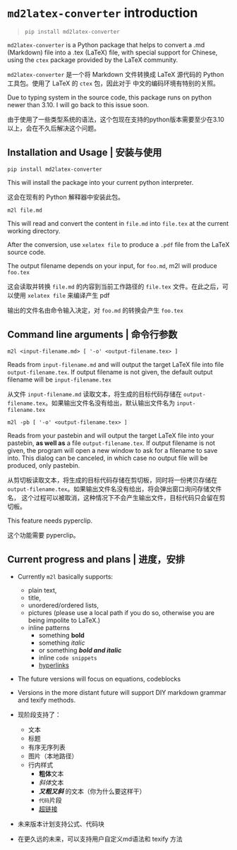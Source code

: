 # `md2latex-converter` introduction 

> `pip install md2latex-converter`

`md2latex-converter` is a Python package that helps
to convert a .md (Markdown) file into a .tex (LaTeX)
file, with special support for Chinese, using the `ctex`
package provided by the LaTeX community.

`md2latex-converter` 是一个将 Markdown 文件转换成 LaTeX 
源代码的 Python 工具包。使用了 LaTeX 的 `ctex` 包，因此对于
中文的编码环境有特别的关照。

Due to typing system in the source code, this package runs on python newer than 3.10. I will go back to this issue soon.

由于使用了一些类型系统的语法，这个包现在支持的python版本需要至少在3.10以上，会在不久后解决这个问题。

## Installation and Usage | 安装与使用

`pip install md2latex-converter`

This will install the package into your current python interpreter. 

这会在现有的 Python 解释器中安装此包。

`m2l file.md`

This will read and convert the content in `file.md` into `file.tex` at the current working directory. 

After the conversion, use `xelatex file` to produce a `.pdf` file from the LaTeX source code.

The output filename depends on your input, for `foo.md`, m2l will produce `foo.tex`

这会读取并转换 `file.md` 的内容到当前工作路径的 `file.tex` 文件。在此之后，可以使用 `xelatex file` 来编译产生 pdf

输出的文件名由命令输入决定，对 `foo.md` 的转换会产生 `foo.tex`

## Command line arguments | 命令行参数

`m2l <input-filename.md> [ '-o' <output-filename.tex> ]`

Reads from `input-filename.md` and will output the target LaTeX file into file `output-filename.tex`. If output filename
is not given, the default output filename will be `input-filename.tex`

从文件 `input-filename.md` 读取文本，将生成的目标代码存储在 `output-filename.tex`。如果输出文件名没有给出，默认输出文件名为 `input-filename.tex`

`m2l -pb [ '-o' <output-filename.tex> ]`

Reads from your pastebin and will output the target LaTeX file into your pastebin, **as well as** a file 
`output-filename.tex`. If output filename is not given, the program will open a new window to ask for a filename to save
into. This dialog can be canceled, in which case no output file will be produced, only pastebin.

从剪切板读取文本，将生成的目标代码存储在剪切板，同时将一份拷贝存储在 `output-filename.tex`。如果输出文件名没有给出，将会弹出窗口询问存储文件名，
这个过程可以被取消，这种情况下不会产生输出文件，目标代码只会留在剪切板。

This feature needs pyperclip.

这个功能需要 pyperclip。

## Current progress and plans | 进度，安排

- Currently `m2l` basically supports:
  - plain text, 
  - title, 
  - unordered/ordered lists,
  - pictures (please use a local path if you do so, otherwise you are being impolite to LaTeX.)
  - inline patterns
    - something **bold**
    - something _italic_
    - or something **_bold and italic_**
    - inline `code snippets`
    - [hyperlinks](https://http.cat/404)
- The future versions will focus on equations, codeblocks
- Versions in the more distant future will support DIY markdown grammar and texify methods.

- 现阶段支持了：
  - 文本
  - 标题
  - 有序无序列表
  - 图片（本地路径）
  - 行内样式
    - **粗体**文本
    - *斜体*文本
    - **_又粗又斜_** 的文本（你为什么要这样干）
    - `代码`片段
    - [超链接](https://http.cat/404)
- 未来版本计划支持公式、代码块
- 在更久远的未来，可以支持用户自定义md语法和 texify 方法